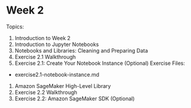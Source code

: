 # Week 2

Topics:
1. Introduction to Week 2
1. Introduction to Jupyter Notebooks
1. Notebooks and Libraries: Cleaning and Preparing Data
1. Exercise 2.1 Walkthrough
1. Exercise 2.1: Create Your Notebook Instance (Optional)
Exercise Files:
* exercise2.1-notebook-instance.md

1. Amazon SageMaker High-Level Library 
1. Exercise 2.2 Walkthrough
1. Exercise 2.2: Amazon SageMaker SDK (Optional)
